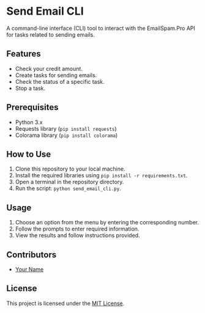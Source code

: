 # Send Email CLI

A command-line interface (CLI) tool to interact with the EmailSpam.Pro API for tasks related to sending emails.

## Features

- Check your credit amount.
- Create tasks for sending emails.
- Check the status of a specific task.
- Stop a task.

## Prerequisites

- Python 3.x
- Requests library (`pip install requests`)
- Colorama library (`pip install colorama`)

## How to Use

1. Clone this repository to your local machine.
2. Install the required libraries using `pip install -r requirements.txt`.
3. Open a terminal in the repository directory.
4. Run the script: `python send_email_cli.py`.

## Usage

1. Choose an option from the menu by entering the corresponding number.
2. Follow the prompts to enter required information.
3. View the results and follow instructions provided.

## Contributors

- [Your Name](https://github.com/PoppingXanax)

## License

This project is licensed under the [MIT License](LICENSE).
